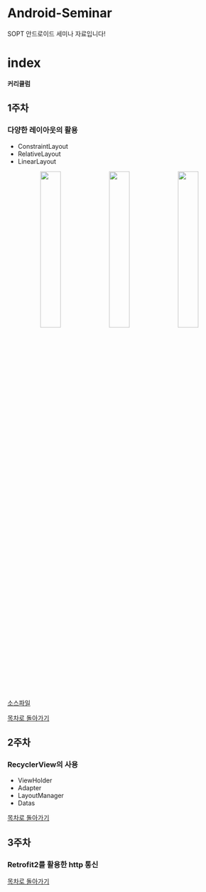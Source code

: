 # Android-Seminar
SOPT 안드로이드 세미나 자료입니다!

# index
**커리큘럼**


## 1주차
### 다양한 레이아웃의 활용

- ConstraintLayout
- RelativeLayout
- LinearLayout
<center>
    <div>
        <img src="https://user-images.githubusercontent.com/54485132/76174211-37d1ec00-61e9-11ea-9eb2-82ff69e81dcb.png" width="30%">
        <img src="https://user-images.githubusercontent.com/54485132/76174215-46b89e80-61e9-11ea-9d5b-567fa2a9ffc2.png" width="30%">
        <img src="https://user-images.githubusercontent.com/54485132/76174214-415b5400-61e9-11ea-8825-585082bd008f.png" width="30%">
    </div>
</center>


[소스파일](https://github.com/SOPT-26th-Android/Android-Seminar/tree/master/FirstSeminar)

[목차로 돌아가기](#index)


## 2주차
### RecyclerView의 사용

- ViewHolder
- Adapter
- LayoutManager
- Datas


[목차로 돌아가기](#index)


## 3주차
### Retrofit2를 활용한 http 통신
[목차로 돌아가기](#index)
